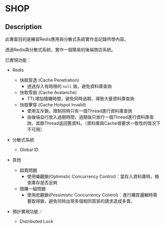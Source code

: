 # SHOP

## Description
此專案目的是練習Redis應用與分散式系統實作並記錄所學內容。

透過Redis與分散式系統，實作一個簡易的後端商店系統。


已實現功能：

- Redis
  - 快取穿透 (Cache Penetration)
    - 透過存入有時限的 `null` 值，避免資料庫查詢
  - 快取雪崩 (Cache Avalanche)
    - TTL增加隨機時間，避免同時過期，導致大量資料庫查詢
  - 快取擊穿 (Cache Hotspot Invalid)
    - 使用互斥鎖，限制同時只有一個Thread進行資料庫查詢
    - 由後端自行放入過期時間，過期後只放行一個Thread進行資料庫查詢，其餘Thread返回舊資料。（資料庫與Cache很要求一致性的情況下不可用） 


- 分散式系統
  - Global ID

- 其他
  - 超賣問題
    - 使用樂觀鎖(Optimistic Concurrency Control)：當存入資料庫時，檢查庫存是否足夠
  - 限購一組問題
    - 使用悲觀鎖(Pessimistic Concurrency Control)：進行購買邏輯時需要取得鎖，避免同時出現多個相同買家的請求造成多賣。

- 預計實現功能：
  - Distributed Lock
